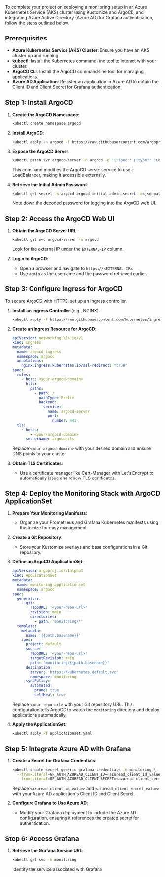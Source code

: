 To complete your project on deploying a monitoring setup in an Azure Kubernetes Service (AKS) cluster using Kustomize and ArgoCD, and integrating Azure Active Directory (Azure AD) for Grafana authentication, follow the steps outlined below.

## Prerequisites

- **Azure Kubernetes Service (AKS) Cluster**: Ensure you have an AKS cluster up and running.
- **kubectl**: Install the Kubernetes command-line tool to interact with your cluster.
- **ArgoCD CLI**: Install the ArgoCD command-line tool for managing applications.
- **Azure AD Application**: Register an application in Azure AD to obtain the Client ID and Client Secret for Grafana authentication.

## Step 1: Install ArgoCD

1. **Create the ArgoCD Namespace**:
   ```bash
   kubectl create namespace argocd
   ```

2. **Install ArgoCD**:
   ```bash
   kubectl apply -n argocd -f https://raw.githubusercontent.com/argoproj/argo-cd/stable/manifests/install.yaml
   ```

3. **Expose the ArgoCD Server**:
   ```bash
   kubectl patch svc argocd-server -n argocd -p '{"spec": {"type": "LoadBalancer"}}'
   ```
   This command modifies the ArgoCD server service to use a LoadBalancer, making it accessible externally.

4. **Retrieve the Initial Admin Password**:
   ```bash
   kubectl get secret -n argocd argocd-initial-admin-secret -o=jsonpath='{.data.password}' | base64 -d
   ```
   Note down the decoded password for logging into the ArgoCD web UI.

## Step 2: Access the ArgoCD Web UI

1. **Obtain the ArgoCD Server URL**:
   ```bash
   kubectl get svc argocd-server -n argocd
   ```
   Look for the external IP under the `EXTERNAL-IP` column.

2. **Login to ArgoCD**:
   - Open a browser and navigate to `https://<EXTERNAL-IP>`.
   - Use `admin` as the username and the password retrieved earlier.

## Step 3: Configure Ingress for ArgoCD

To secure ArgoCD with HTTPS, set up an Ingress controller.

1. **Install an Ingress Controller** (e.g., NGINX):
   ```bash
   kubectl apply -f https://raw.githubusercontent.com/kubernetes/ingress-nginx/main/deploy/static/provider/cloud/deploy.yaml
   ```

2. **Create an Ingress Resource for ArgoCD**:
   ```yaml
   apiVersion: networking.k8s.io/v1
   kind: Ingress
   metadata:
     name: argocd-ingress
     namespace: argocd
     annotations:
       nginx.ingress.kubernetes.io/ssl-redirect: "true"
   spec:
     rules:
       - host: <your-argocd-domain>
         http:
           paths:
             - path: /
               pathType: Prefix
               backend:
                 service:
                   name: argocd-server
                   port:
                     number: 443
     tls:
       - hosts:
           - <your-argocd-domain>
         secretName: argocd-tls
   ```
   Replace `<your-argocd-domain>` with your desired domain and ensure DNS points to your cluster.

3. **Obtain TLS Certificates**:
   - Use a certificate manager like Cert-Manager with Let's Encrypt to automatically issue and renew TLS certificates.

## Step 4: Deploy the Monitoring Stack with ArgoCD ApplicationSet

1. **Prepare Your Monitoring Manifests**:
   - Organize your Prometheus and Grafana Kubernetes manifests using Kustomize for easy management.

2. **Create a Git Repository**:
   - Store your Kustomize overlays and base configurations in a Git repository.

3. **Define an ArgoCD ApplicationSet**:
   ```yaml
   apiVersion: argoproj.io/v1alpha1
   kind: ApplicationSet
   metadata:
     name: monitoring-applicationset
     namespace: argocd
   spec:
     generators:
       - git:
           repoURL: '<your-repo-url>'
           revision: main
           directories:
             - path: 'monitoring/*'
     template:
       metadata:
         name: '{{path.basename}}'
       spec:
         project: default
         source:
           repoURL: '<your-repo-url>'
           targetRevision: main
           path: 'monitoring/{{path.basename}}'
         destination:
           server: 'https://kubernetes.default.svc'
           namespace: monitoring
         syncPolicy:
           automated:
             prune: true
             selfHeal: true
   ```
   Replace `<your-repo-url>` with your Git repository URL. This configuration tells ArgoCD to watch the `monitoring` directory and deploy applications automatically.

4. **Apply the ApplicationSet**:
   ```bash
   kubectl apply -f applicationset.yaml
   ```

## Step 5: Integrate Azure AD with Grafana

1. **Create a Secret for Grafana Credentials**:
   ```bash
   kubectl create secret generic grafana-credentials -n monitoring \
     --from-literal=GF_AUTH_AZUREAD_CLIENT_ID=<azuread_client_id_value> \
     --from-literal=GF_AUTH_AZUREAD_CLIENT_SECRET=<azuread_client_secret_value>
   ```
   Replace `<azuread_client_id_value>` and `<azuread_client_secret_value>` with your Azure AD application's Client ID and Client Secret.

2. **Configure Grafana to Use Azure AD**:
   - Modify your Grafana deployment to include the Azure AD configuration, ensuring it references the created secret for authentication.

## Step 6: Access Grafana

1. **Retrieve the Grafana Service URL**:
   ```bash
   kubectl get svc -n monitoring
   ```
   Identify the service associated with Grafana 